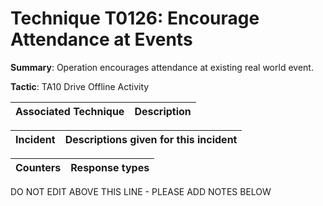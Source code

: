 # Technique T0126: Encourage Attendance at Events

**Summary**: Operation encourages attendance at existing real world event.

**Tactic**: TA10 Drive Offline Activity 


| Associated Technique | Description |
| --------- | ------------------------- |



| Incident | Descriptions given for this incident |
| -------- | -------------------- |



| Counters | Response types |
| -------- | -------------- |


DO NOT EDIT ABOVE THIS LINE - PLEASE ADD NOTES BELOW